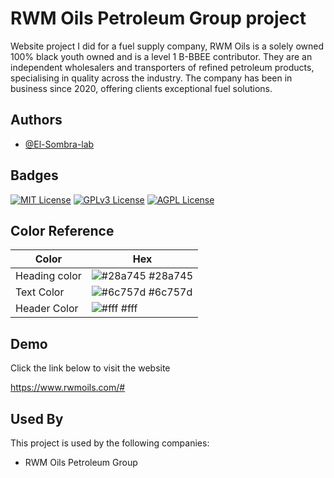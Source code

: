 
# RWM Oils Petroleum Group project
Website project I did for a fuel supply company, RWM Oils is a solely owned 100% black youth owned and is a level 1 B-BBEE contributor. They are an independent wholesalers and transporters of refined petroleum products,  specialising in quality across the industry. The company has been in business since 2020, offering clients exceptional fuel solutions.

## Authors

- [@El-Sombra-lab](https://github.com/El-Sombra-lab)


## Badges

[![MIT License](https://img.shields.io/badge/License-MIT-green.svg)](https://choosealicense.com/licenses/mit/)
[![GPLv3 License](https://img.shields.io/badge/License-GPL%20v3-yellow.svg)](https://opensource.org/licenses/)
[![AGPL License](https://img.shields.io/badge/license-AGPL-blue.svg)](http://www.gnu.org/licenses/agpl-3.0)

## Color Reference

| Color             | Hex                                                                |
| ----------------- | ------------------------------------------------------------------ |
| Heading color | ![#28a745](https://via.placeholder.com/10/28a745?text=+) #28a745 |
| Text Color | ![#6c757d](https://via.placeholder.com/10/6c757d?text=+) #6c757d |
| Header Color | ![#fff](https://via.placeholder.com/10/fff?text=+) #fff |



## Demo

Click the link below to visit the website

https://www.rwmoils.com/#
## Used By

This project is used by the following companies:

- RWM Oils Petroleum Group

